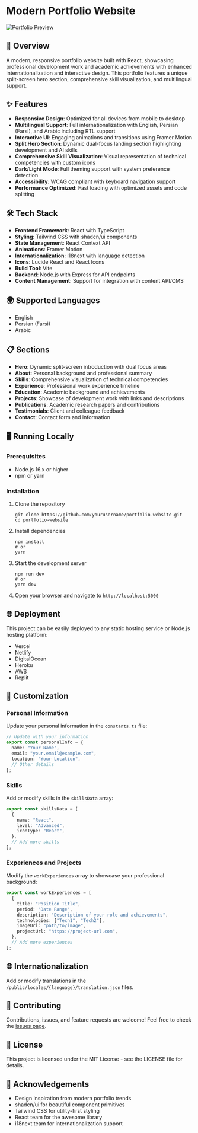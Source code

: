 # Modern Portfolio Website

![Portfolio Preview](assets/portfolio-preview.png)

## 🚀 Overview

A modern, responsive portfolio website built with React, showcasing professional development work and academic achievements with enhanced internationalization and interactive design. This portfolio features a unique split-screen hero section, comprehensive skill visualization, and multilingual support.

## ✨ Features

- **Responsive Design**: Optimized for all devices from mobile to desktop
- **Multilingual Support**: Full internationalization with English, Persian (Farsi), and Arabic including RTL support
- **Interactive UI**: Engaging animations and transitions using Framer Motion
- **Split Hero Section**: Dynamic dual-focus landing section highlighting development and AI skills
- **Comprehensive Skill Visualization**: Visual representation of technical competencies with custom icons
- **Dark/Light Mode**: Full theming support with system preference detection
- **Accessibility**: WCAG compliant with keyboard navigation support
- **Performance Optimized**: Fast loading with optimized assets and code splitting

## 🛠️ Tech Stack

- **Frontend Framework**: React with TypeScript
- **Styling**: Tailwind CSS with shadcn/ui components
- **State Management**: React Context API
- **Animations**: Framer Motion
- **Internationalization**: i18next with language detection
- **Icons**: Lucide React and React Icons
- **Build Tool**: Vite
- **Backend**: Node.js with Express for API endpoints
- **Content Management**: Support for integration with content API/CMS

## 🌍 Supported Languages

- English
- Persian (Farsi)
- Arabic

## 📋 Sections

- **Hero**: Dynamic split-screen introduction with dual focus areas
- **About**: Personal background and professional summary
- **Skills**: Comprehensive visualization of technical competencies
- **Experience**: Professional work experience timeline
- **Education**: Academic background and achievements
- **Projects**: Showcase of development work with links and descriptions
- **Publications**: Academic research papers and contributions
- **Testimonials**: Client and colleague feedback
- **Contact**: Contact form and information

## 🖥️ Running Locally

### Prerequisites

- Node.js 16.x or higher
- npm or yarn

### Installation

1. Clone the repository
   ```
   git clone https://github.com/yourusername/portfolio-website.git
   cd portfolio-website
   ```

2. Install dependencies
   ```
   npm install
   # or
   yarn
   ```

3. Start the development server
   ```
   npm run dev
   # or
   yarn dev
   ```

4. Open your browser and navigate to `http://localhost:5000`

## 🌐 Deployment

This project can be easily deployed to any static hosting service or Node.js hosting platform:

- Vercel
- Netlify
- DigitalOcean
- Heroku
- AWS
- Replit

## 🔧 Customization

### Personal Information

Update your personal information in the `constants.ts` file:

```typescript
// Update with your information
export const personalInfo = {
  name: "Your Name",
  email: "your.email@example.com",
  location: "Your Location",
  // Other details
};
```

### Skills

Add or modify skills in the `skillsData` array:

```typescript
export const skillsData = [
  {
    name: "React",
    level: "Advanced",
    iconType: "React",
  },
  // Add more skills
];
```

### Experiences and Projects

Modify the `workExperiences` array to showcase your professional background:

```typescript
export const workExperiences = [
  {
    title: "Position Title",
    period: "Date Range",
    description: "Description of your role and achievements",
    technologies: ["Tech1", "Tech2"],
    imageUrl: "path/to/image",
    projectUrl: "https://project-url.com",
  },
  // Add more experiences
];
```

## 🌐 Internationalization

Add or modify translations in the `/public/locales/{language}/translation.json` files.

## 🤝 Contributing

Contributions, issues, and feature requests are welcome! Feel free to check the [issues page](https://github.com/yourusername/portfolio-website/issues).

## 📝 License

This project is licensed under the MIT License - see the LICENSE file for details.

## 🙏 Acknowledgements

- Design inspiration from modern portfolio trends
- shadcn/ui for beautiful component primitives
- Tailwind CSS for utility-first styling
- React team for the awesome library
- i18next team for internationalization support